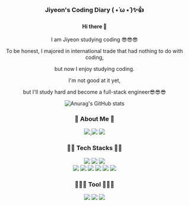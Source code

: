 <div align=center>

### Jiyeon's Coding Diary ( •̀ ω •́ )✨👍

#### Hi there 👋

I am Jiyeon studying coding 😎😎😎 

To be honest, I majored in international trade that had nothing to do with coding, 

but now I enjoy studying coding.

I'm not good at it yet, 

but I'll study hard and become a full-stack engineer😎😎😎


![Anurag's GitHub stats](https://github-readme-stats.vercel.app/api?username=Imflower0610&show_icons=true&theme=radical)


### 🌼 About Me 🌼
<div>
<a href="https://imflower0610.blogspot.com/" target="_blank">
<img src="https://img.shields.io/badge/Instagram-E4405F?style=flat-squre&logo=Instagram&logoColor=white">

<a href="https://imflower0610.blogspot.com/" target="_blank">
<img src="https://img.shields.io/badge/Blogger-FF5722?style=flat-squre&logo=Blogger&logoColor=white"/></a>

<a href="https://www.facebook.com/profile.php?id=100086569026206" target="_blank">
<img src="https://img.shields.io/badge/Facebook-1877F2?style=flat-squre&logo=Facebook&logoColor=white"/></a>
</div>



### 🌼🌼 Tech Stacks 🌼🌼
<div>
<img src="https://img.shields.io/badge/JavaScript-F7DF1E?style=for-the-badge&logo=JavaScript&logoColor=white"/></a>
<img src="https://img.shields.io/badge/css3-1572B6?style=for-the-badge&logo=css3&logoColor=white"/></a>
<img src="https://img.shields.io/badge/HTML5-E34F26?style=for-the-badge&logo=HTML5&logoColor=white"/></a>
</div>

<div>
<img src="https://img.shields.io/badge/MySQL-4169E1?style=for-the-badge&logo=MySQL&logoColor=white"/></a>
<img src="https://img.shields.io/badge/Spring-6DB33F?style=for-the-badge&logo=Spring&logoColor=white"/></a>
<img src="https://img.shields.io/badge/Java-1877F2?style=for-the-badge&logo=Java&logoColor=white"/></a>
<img src="https://img.shields.io/badge/c-A8B9CC?style=for-the-badge&logo=c&logoColor=white"/></a>
<img src="https://img.shields.io/badge/c++-00599C?style=for-the-badge&logo=c++&logoColor=white"/></a>
<img src="https://img.shields.io/badge/Python-3776AB?style=for-the-badge&logo=Python&logoColor=white"/></a>
</div>

### 🌼🌼🌼 Tool 🌼🌼🌼
<img src="https://img.shields.io/badge/Visual Studio Code-007ACC?style=for-the-badge&logo=Visual Studio Code&logoColor=white"/></a>
<img src="https://img.shields.io/badge/Visual Studio-5C2D91?style=for-the-badge&logo=Visual Studio &logoColor=white"/></a>
<img src="https://img.shields.io/badge/Eclipse IDE-2C2255?style=for-the-badge&logo=Eclipse IDE&logoColor=white"/></a>


</div>
<!--
**Imflower0610/Imflower0610** is a ✨ _special_ ✨ repository because its `README.md` (this file) appears on your GitHub profile.

Here are some ideas to get you started:

- 🔭 I’m currently working on ...
- 🌱 I’m currently learning ...
- 👯 I’m looking to collaborate on ...
- 🤔 I’m looking for help with ...
- 💬 Ask me about ...
- 📫 How to reach me: ...
- 😄 Pronouns: ...
- ⚡ Fun fact: ...
-->

